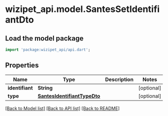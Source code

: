 # wizipet_api.model.SantesSetIdentifiantDto

## Load the model package
```dart
import 'package:wizipet_api/api.dart';
```

## Properties
Name | Type | Description | Notes
------------ | ------------- | ------------- | -------------
**identifiant** | **String** |  | [optional] 
**type** | [**SantesIdentifiantTypeDto**](SantesIdentifiantTypeDto.md) |  | [optional] 

[[Back to Model list]](../README.md#documentation-for-models) [[Back to API list]](../README.md#documentation-for-api-endpoints) [[Back to README]](../README.md)



